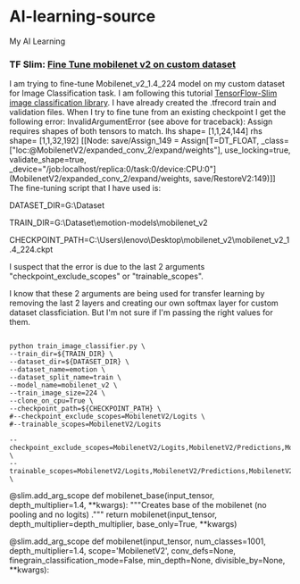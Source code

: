 # AI-learning-source
My AI Learning
### TF Slim: [Fine Tune mobilenet v2 on custom dataset](https://stackoverflow.com/questions/49680440/tf-slim-fine-tune-mobilenet-v2-on-custom-dataset)
I am trying to fine-tune Mobilenet_v2_1.4_224 model on my custom dataset for Image Classification task. I am following this tutorial [TensorFlow-Slim image classification library](https://github.com/tensorflow/models/tree/546fd48ecb70635e5b086143c252649b217df59d/slim/#Tuning). I have already created the .tfrecord train and validation files. When I try to fine tune from an existing checkpoint I get the following error:
InvalidArgumentError (see above for traceback): Assign requires shapes of both tensors to match. lhs shape= [1,1,24,144] rhs shape= [1,1,32,192] [[Node: save/Assign_149 = Assign[T=DT_FLOAT, _class=["loc:@MobilenetV2/expanded_conv_2/expand/weights"], use_locking=true, validate_shape=true, _device="/job:localhost/replica:0/task:0/device:CPU:0"](MobilenetV2/expanded_conv_2/expand/weights, save/RestoreV2:149)]]
The fine-tuning script that I have used is:

DATASET_DIR=G:\Dataset

TRAIN_DIR=G:\Dataset\emotion-models\mobilenet_v2

CHECKPOINT_PATH=C:\Users\lenovo\Desktop\mobilenet_v2\mobilenet_v2_1.4_224.ckpt

I suspect that the error is due to the last 2 arguments "checkpoint_exclude_scopes" or "trainable_scopes".

I know that these 2 arguments are being used for transfer learning by removing the last 2 layers and creating our own softmax layer for custom dataset classficiation. But I'm not sure if I'm passing the right values for them.
```shell

python train_image_classifier.py \
--train_dir=${TRAIN_DIR} \
--dataset_dir=${DATASET_DIR} \
--dataset_name=emotion \
--dataset_split_name=train \
--model_name=mobilenet_v2 \
--train_image_size=224 \
--clone_on_cpu=True \
--checkpoint_path=${CHECKPOINT_PATH} \
#--checkpoint_exclude_scopes=MobilenetV2/Logits \
#--trainable_scopes=MobilenetV2/Logits

--checkpoint_exclude_scopes=MobilenetV2/Logits,MobilenetV2/Predictions,MobilenetV2/predics \
--trainable_scopes=MobilenetV2/Logits,MobilenetV2/Predictions,MobilenetV2/predics \

```
@slim.add_arg_scope 
def mobilenet_base(input_tensor, depth_multiplier=1.4, **kwargs): 
"""Creates base of the mobilenet (no pooling and no logits) .""" 
return mobilenet(input_tensor,
                 depth_multiplier=depth_multiplier,
                 base_only=True, **kwargs)

@slim.add_arg_scope 
def mobilenet(input_tensor,
                  num_classes=1001,
                  depth_multiplier=1.4,
                  scope='MobilenetV2',
                  conv_defs=None,
                  finegrain_classification_mode=False,
                  min_depth=None,
                  divisible_by=None,
                  **kwargs):
